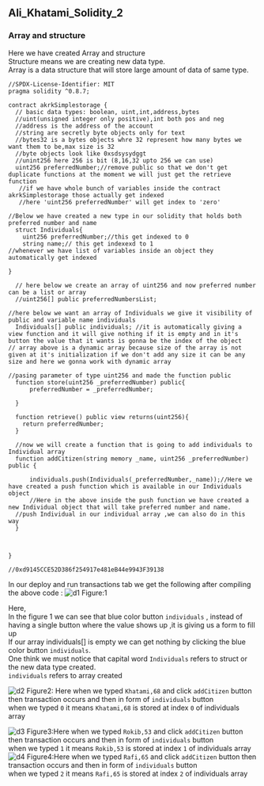 ## Ali_Khatami_Solidity_2
### Array and structure

Here we have created Array and structure<br>
Structure means we are creating new data type.<br>
Array is a data structure that will store large amount of data of same type.<br>


```
//SPDX-License-Identifier: MIT
pragma solidity ^0.8.7;

contract akrkSimplestorage {
  // basic data types: boolean, uint,int,address,bytes
  //uint(unsigned integer only positive),int both pos and neg
  //address is the address of the account
  //string are secretly byte objects only for text
  //bytes32 is a bytes objects whre 32 represent how many bytes we want them to be,max size is 32
  //byte objects look like 0xsdsysydggt
  //unint256 here 256 is bit (8,16,32 upto 256 we can use)
  uint256 preferredNumber;//remove public so that we don't get duplicate functions at the moment we will just get the retrieve function
   //if we have whole bunch of variables inside the contract akrkSimplestorage those actually get indexed
   //here 'uint256 preferredNumber' will get index to 'zero'
  
//Below we have created a new type in our solidity that holds both preferred number and name 
  struct Individuals{
    uint256 preferredNumber;//this get indexed to 0
    string name;// this get indexexd to 1
//whenever we have list of variables inside an object they automatically get indexed

}

  // here below we create an array of uint256 and now preferred number can be a list or array
  //uint256[] public preferredNumbersList;

//here below we want an array of Individuals we give it visibility of public and variable name individuals
  Individuals[] public individuals; //it is automatically giving a view function and it will give nothing if it is empty and in it's button the value that it wants is gonna be the index of the object
// array above is a dynamic array because size of the array is not given at it's initialization if we don't add any size it can be any size and here we gonna work with dynamic array

//pasing parameter of type uint256 and made the function public
  function store(uint256 _preferredNumber) public{
      preferredNumber = _preferredNumber;
    
  }

  function retrieve() public view returns(uint256){
    return preferredNumber;
  }

  //now we will create a function that is going to add individuals to Individual array
  function addCitizen(string memory _name, uint256 _preferredNumber) public {
      
      individuals.push(Individuals(_preferredNumber,_name));//Here we have created a push function which is available in our Individuals object
      //Here in the above inside the push function we have created a new Individual object that will take preferred number and name. 
  //push Individual in our individual array ,we can also do in this way
  }


  
}

//0xd9145CCE52D386f254917e481eB44e9943F39138
```

In our deploy and run transactions tab we get the following after compiling the above code :
![d1](https://user-images.githubusercontent.com/89090776/226176285-2ec73425-b364-4e32-aae6-ff06af8c592f.jpg)
Figure:1

Here,<br>
In the figure 1 we can see that blue color button ```individuals``` , instead of having a single button where the value shows up ,it is giving us a form to fill up<br>
If our array individuals[] is empty we can get nothing by clicking the blue color button ```individuals```.<br>
One think we must notice that capital word ```Individuals``` refers to struct or the new data type created.<br>
```individuals``` refers to array created<br>

![d2](https://user-images.githubusercontent.com/89090776/226181083-701ffd73-4d5a-4ebb-aaa8-8499c1cd0a50.jpg)
Figure2: Here when we typed ```Khatami,68``` and click ```addCitizen``` button then transaction occurs and then in form of ```individuals``` button <br>
when we typed ```0``` it means ```Khatami,68``` is stored at index ```0``` of individuals array<br>

![d3](https://user-images.githubusercontent.com/89090776/226181154-04690157-27b8-413b-b641-743e9d8a2766.jpg)
Figure3:Here when we typed ```Rokib,53``` and click ```addCitizen``` button then transaction occurs and then in form of ```individuals``` button <br>
when we typed ```1``` it means ```Rokib,53``` is stored at index ```1``` of individuals array<br>
![d4](https://user-images.githubusercontent.com/89090776/226181168-639bb228-0427-400f-bbec-221186ed9fc4.jpg)
Figure4:Here when we typed ```Rafi,65``` and click ```addCitizen``` button then transaction occurs and then in form of ```individuals``` button <br>
when we typed ```2``` it means ```Rafi,65``` is stored at index ```2``` of individuals array<br>

<br><br>





